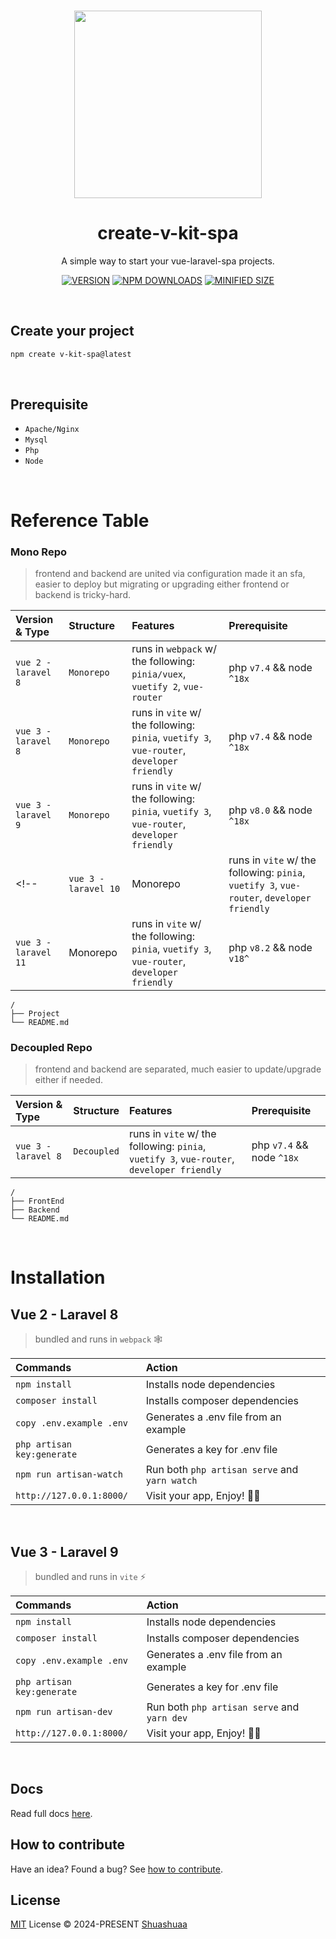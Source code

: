 <br>

<p align="center">
<img src="https://github.com/Shuashuaa/v-kit/blob/main/@shuashuaa-v-kit.png" width="300" />
</p>

<h1 align="center">create-v-kit-spa</h1>

<p align="center">
A simple way to start your vue-laravel-spa projects.
<!-- A collection of vue-laravel-spa boilerplates Powered by vue, laravel, <br>
vite/webpack, vuetify and pinia. up-to-date, ready for local-deployment and fully customizable. -->
<!-- Looking for a boilerplate for your next project? Kickstart it with v-kit-spa now! -->
</p>

<p align="center">
<!-- https://shields.io/badges/npm-package-minimized-gzipped-size-scoped -->
<!-- 	https://simpleicons.org/ -->
<!-- <a href="https://www.npmjs.com/package/create-v-kit-spa"><img src="https://img.shields.io/npm/v/create-v-kit-spa?color=c95f8b&amp;label=" alt="NPM version"></a>
<a href="https://www.npmjs.com/package/create-v-kit-spa"><img src="https://img.shields.io/npm/dw/create-v-kit-spa?style=flat-square" alt="NPM downloads"></a>
<a href="https://github.com/shuashuaa/v-kit/blob/main/LICENSE"><img src="https://img.shields.io/npm/v/create-v-kit-spa?style=flat-square" alt="License"></a> -->
<a href="https://github.com/shuashuaa/v-kit/blob/main/LICENSE"><img src="https://img.shields.io/npm/v/create-v-kit-spa?style=flat-square&logo=npm&color=ffe963" alt="VERSION"></a>
<a href="https://www.npmjs.com/package/create-v-kit-spa"><img src="https://img.shields.io/npm/dw/create-v-kit-spa?style=flat-square&logo=npm&color=ffe963" alt="NPM DOWNLOADS"></a>
<a href="https://github.com/shuashuaa/v-kit/blob/main/LICENSE"><img src="https://img.shields.io/bundlejs/size/create-v-kit-spa?style=flat-square&logo=npm&color=ffe963" alt="MINIFIED SIZE"></a>
<!-- 007EC6 -->
</p>
<!-- [![npm](https://img.shields.io/npm/v/@shuashuaa/vkit?color=c95f8b&amp;label=)](https://www.npmjs.com/package/vkit)
[![npm](https://img.shields.io/npm/dw/@shuashuaa/vkit?style=flat-square)](https://www.npmjs.com/package/vkit)
[![GitHub](https://img.shields.io/github/license/shuashuaa/v-kit?style=flat-square)](https://github.com/shuashuaa/v-kit/blob/main/LICENSE) -->
<br>

## Create your project

```sh
npm create v-kit-spa@latest
```
<br>

## Prerequisite

- `Apache/Nginx`
- `Mysql`
- `Php`
- `Node`

<!-- > Php to Laravel Version Table

| Php Version     | Laravel Version    |
| :-------------- | :------------------|
| `7.4`           | `^8.0x`            |
| `8.0`           | `^9.0x`            |
| `8.1`           | `^10.0x`           |
| `8.2`           | `^11.0x`           | -->

<!-- Download PHP Versions
https://windows.php.net/downloads/releases/archives/php-8.0.9-Win32-vs16-x64.zip -->

<br>

# Reference Table

### Mono Repo
> frontend and backend are united via configuration made it an sfa, easier to deploy but migrating or upgrading either frontend or backend is tricky-hard.

| Version & Type            | Structure    |             Features                                                  | Prerequisite      |
| :------------------------ | :------------| :---------------------------------------------------------------------| :-----------------|
| `vue 2 - laravel 8`       | `Monorepo`     | runs in `webpack` w/ the following: `pinia/vuex`, `vuetify 2`, `vue-router` | php `v7.4` && node `^18x` |
| `vue 3 - laravel 8`       | `Monorepo`     | runs in `vite` w/ the following: `pinia`, `vuetify 3`, `vue-router`, `developer friendly` |php `v7.4` && node `^18x` |
| `vue 3 - laravel 9`       | `Monorepo`     | runs in `vite` w/ the following: `pinia`, `vuetify 3`, `vue-router`, `developer friendly` |php `v8.0` && node `^18x` |
<!-- | `vue 3 - laravel 10`       | Monorepo     | runs in `vite` w/ the following: `pinia`, `vuetify 3`, `vue-router`, `developer friendly` | php `v8.1` && node `v18^` |
| `vue 3 - laravel 11`       | Monorepo     | runs in `vite` w/ the following: `pinia`, `vuetify 3`, `vue-router`, `developer friendly` | php `v8.2` && node `v18^` | -->

```
/
├── Project
└── README.md
```

### Decoupled Repo
> frontend and backend are separated, much easier to update/upgrade either if needed.

| Version & Type            | Structure    |             Features                                                  | Prerequisite      |
| :------------------------ | :------------| :---------------------------------------------------------------------| :-----------------|
| `vue 3 - laravel 8`       | `Decoupled`  | runs in `vite` w/ the following: `pinia`, `vuetify 3`, `vue-router`, `developer friendly` |php `v7.4` && node `^18x` |

```
/
├── FrontEnd
├── Backend
└── README.md
```
<br>

# Installation

<!-- [![cli-frames](http://i.imgur.com/RjY2kCn.gif)](#) -->

## Vue 2 - Laravel 8

> bundled and runs in `webpack` 🕸️
  
| Commands                    | Action                                       |
| :-------------------------- | :--------------------------------------------|
| `npm install`               | Installs node dependencies                   |
| `composer install`          | Installs composer dependencies               |
| `copy .env.example .env`    | Generates a .env file from an example        |
| `php artisan key:generate`  | Generates a key for .env file                |
| `npm run artisan-watch`     | Run both `php artisan serve` and `yarn watch`|
| `http://127.0.0.1:8000/`    | Visit your app, Enjoy! 🎉🎉                 |
<br>

## Vue 3 - Laravel 9

> bundled and runs in `vite` ⚡

| Commands                  | Action                                       |
| :------------------------ | :--------------------------------------------|
| `npm install`             | Installs node dependencies                   |
| `composer install`        | Installs composer dependencies               |
| `copy .env.example .env`  | Generates a .env file from an example        |
| `php artisan key:generate`| Generates a key for .env file                |
| `npm run artisan-dev`     | Run both `php artisan serve` and `yarn dev`  |
| `http://127.0.0.1:8000/`  | Visit your app, Enjoy! 🎉🎉                 |
<br>

## Docs
Read full docs [here](https://github.com/Shuashuaa/v-kit-spa#readme).

## How to contribute
Have an idea? Found a bug? See [how to contribute](./CONTRIBUTING.md).

<!--## Contributors
Thanks to:
- [RGie](https://github.com/vrlara)

> To learn on how to contribute, check the [Contributing](./CONTRIBUTING.md).
<br>

## Changelog
To learn about the specific changes in each release, check the [Changelog](./Changelog).
<br> -->

## License
[MIT](./LICENSE) License &copy; 2024-PRESENT [Shuashuaa](https://github.com/Shuashuaa)
